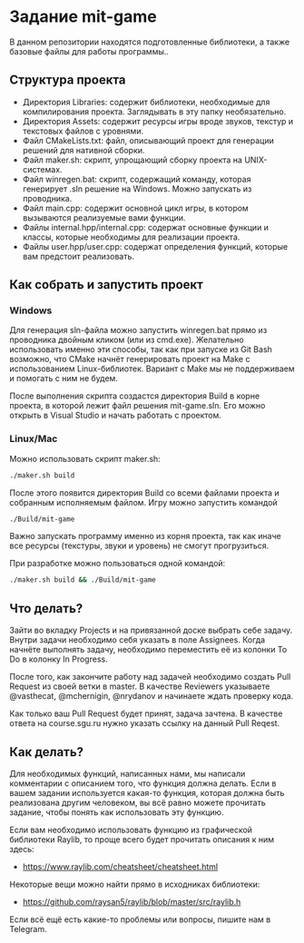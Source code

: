 # Задание mit-game

В данном репозитории находятся подготовленные библиотеки, а также базовые файлы
для работы программы..


## Структура проекта

- Директория Libraries: содержит библиотеки, необходимые для компилирования
  проекта. Заглядывать в эту папку необязательно.
- Директория Assets: содержит ресурсы игры вроде звуков, текстур и текстовых
  файлов с уровнями.
- Файл CMakeLists.txt: файл, описывающий проект для генерации решений для
  нативной сборки.
- Файл maker.sh: скрипт, упрощающий сборку проекта на UNIX-системах.
- Файл winregen.bat: скрипт, содержащий команду, которая генерирует .sln решение
  на Windows. Можно запускать из проводника.
- Файл main.срp: содержит основной цикл игры, в котором вызываются реализуемые
  вами функции.
- Файлы internal.hpp/internal.cpp: содержат основные функции и классы, которые
  необходимы для реализации проекта.
- Файлы user.hpp/user.cpp: содержат определения функций, которые вам предстоит
  реализовать.


## Как собрать и запустить проект

### Windows

Для генерация sln-файла можно запустить winregen.bat прямо из проводника двойным
кликом (или из cmd.exe). Желательно использовать именно эти способы, так как при
запуске из Git Bash возможно, что CMake начнёт генерировать проект на Make с
использованием Linux-библиотек. Вариант с Make мы не поддерживаем и помогать с
ним не будем.

После выполнения скрипта создастся директория Build в корне проекта, в которой
лежит файл решения mit-game.sln. Его можно открыть в Visual Studio и начать
работать с проектом.

### Linux/Mac

Можно использовать скрипт maker.sh:
```sh
./maker.sh build
```

После этого появится директория Build со всеми файлами проекта и собранным
исполняемым файлом. Игру можно запустить командой
```sh
./Build/mit-game
```

Важно запускать программу именно из корня проекта, так как иначе все ресурсы
(текстуры, звуки и уровень) не смогут прогрузиться.

При разработке можно пользоваться одной командой:
```sh
./maker.sh build && ./Build/mit-game
```


## Что делать?

Зайти во вкладку Projects и на привязанной доске выбрать себе задачу. Внутри
задачи необходимо себя указать в поле Assignees. Когда начнёте выполнять задачу,
необходимо переместить её из колонки To Do в колонку In Progress.

После того, как закончите работу над задачей необходимо создать Pull Request из
своей ветки в master. В качестве Reviewers указываете @vasthecat, @mchernigin,
@nrydanov и начинаете ждать проверку кода.

Как только ваш Pull Request будет принят, задача зачтена. В качестве ответа
на course.sgu.ru нужно указать ссылку на данный Pull Reqest.


## Как делать?

Для необходимых функций, написанных нами, мы написали комментарии с описанием
того, что функция должна делать. Если в вашем задании используется какая-то
функция, которая должна быть реализована другим человеком, вы всё равно можете
прочитать задание, чтобы понять как использовать эту функцию.

Если вам необходимо использовать функцию из графической библиотеки Raylib,
то проще всего будет прочитать описания к ним здесь:
- https://www.raylib.com/cheatsheet/cheatsheet.html

Некоторые вещи можно найти прямо в исходниках библиотеки:
- https://github.com/raysan5/raylib/blob/master/src/raylib.h

Если всё ещё есть какие-то проблемы или вопросы, пишите нам в Telegram.
